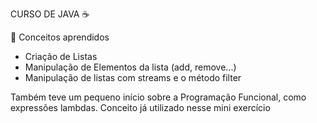 CURSO DE JAVA ☕️

📌 Conceitos aprendidos
  - Criação de Listas
  - Manipulação de Elementos da lista (add, remove...)
  - Manipulação de listas com streams e o método filter

Também teve um pequeno início sobre a Programação Funcional, como expressões lambdas. Conceito já utilizado nesse mini exercício
